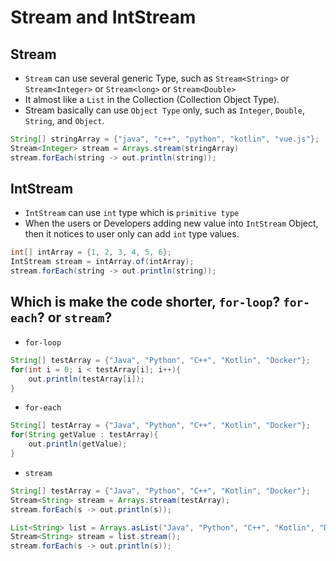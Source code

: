 # Stream and IntStream

## Stream

- `Stream` can use several generic Type, such as ```Stream<String>``` or ```Stream<Integer>``` or ```Stream<long>``` or ```Stream<Double>```
- It almost like a `List` in the Collection (Collection Object Type).
- Stream basically can use `Object Type` only, such as `Integer`, `Double`, `String`, and `Object`.

```java
String[] stringArray = {"java", "c++", "python", "kotlin", "vue.js"};
Stream<Integer> stream = Arrays.stream(stringArray)
stream.forEach(string -> out.println(string));
```

## IntStream

- `IntStream` can use `int` type which is `primitive type`
- When the users or Developers adding new value into `IntStream` Object, then it notices to user only can add `int` type values.

```java
int[] intArray = {1, 2, 3, 4, 5, 6};
IntStream stream = intArray.of(intArray);
stream.forEach(string -> out.println(string));
```

## Which is make the code shorter, `for-loop`? `for-each`? or `stream`?

- `for-loop`

```java
String[] testArray = {"Java", "Python", "C++", "Kotlin", "Docker"};
for(int i = 0; i < testArray[i]; i++){
    out.println(testArray[i]);
}
```

- `for-each`

```java
String[] testArray = {"Java", "Python", "C++", "Kotlin", "Docker"};
for(String getValue : testArray){
    out.println(getValue);
}
```

- `stream`

```java
String[] testArray = {"Java", "Python", "C++", "Kotlin", "Docker"};
Stream<String> stream = Arrays.stream(testArray);
stream.forEach(s -> out.println(s));
```

```java
List<String> list = Arrays.asList("Java", "Python", "C++", "Kotlin", "Docker");
Stream<String> stream = list.stream();
stream.forEach(s -> out.println(s));
```